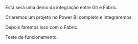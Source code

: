 Está será uma demo da integração entre Git e Fabric.

Criaremos um projeto no Power BI completo e integraremos.

Depois faremos isso com o Fabric.

Teste de funcionamento.
